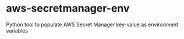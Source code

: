# aws-secretmanager-env
Python tool to populate AWS Secret Manager key-value as environment variables

